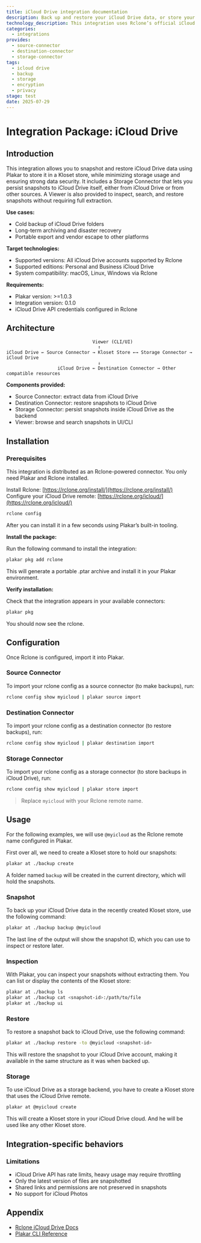 ```yaml
---
title: iCloud Drive integration documentation
description: Back up and restore your iCloud Drive data, or store your Plakar backups on iCloud Drive, using the Rclone integration.
technology_description: This integration uses Rclone’s official iCloud Drive remote to connect Plakar to your iCloud Drive account securely and efficiently.
categories:
  - integrations
provides:
  - source-connector
  - destination-connector
  - storage-connector
tags:
  - icloud drive
  - backup
  - storage
  - encryption
  - privacy
stage: test
date: 2025-07-29
---
```


# Integration Package: iCloud Drive

## Introduction

This integration allows you to snapshot and restore iCloud Drive data using Plakar to store it in a Kloset store, while minimizing storage usage and ensuring strong data security.
It includes a Storage Connector that lets you persist snapshots to iCloud Drive itself, either from iCloud Drive or from other sources.
A Viewer is also provided to inspect, search, and restore snapshots without requiring full extraction.

**Use cases:**

* Cold backup of iCloud Drive folders
* Long-term archiving and disaster recovery
* Portable export and vendor escape to other platforms

**Target technologies:**

* Supported versions: All iCloud Drive accounts supported by Rclone
* Supported editions: Personal and Business iCloud Drive
* System compatibility: macOS, Linux, Windows via Rclone

**Requirements:**

* Plakar version: >=1.0.3
* Integration version: 0.1.0
* iCloud Drive API credentials configured in Rclone

## Architecture

```
                                Viewer (CLI/UI)
                                  ↑
iCloud Drive ← Source Connector → Kloset Store ←→ Storage Connector → iCloud Drive
                                  ↓
                   iCloud Drive ← Destination Connector → Other compatible resources
```

**Components provided:**

* Source Connector: extract data from iCloud Drive
* Destination Connector: restore snapshots to iCloud Drive
* Storage Connector: persist snapshots inside iCloud Drive as the backend
* Viewer: browse and search snapshots in UI/CLI

## Installation

### Prerequisites 

This integration is distributed as an Rclone-powered connector.
You only need Plakar and Rclone installed.

Install Rclone: [https://rclone.org/install/](https://rclone.org/install/)
Configure your iCloud Drive remote: [https://rclone.org/icloud/](https://rclone.org/icloud/)

```bash
rclone config
```

After you can install it in a few seconds using Plakar’s built-in tooling.

**Install the package:**

Run the following command to install the integration:

```bash
plakar pkg add rclone
```

This will generate a portable .ptar archive and install it in your Plakar environment.

**Verify installation:**

Check that the integration appears in your available connectors:

```bash
plakar pkg
```

You should now see the rclone.

## Configuration

Once Rclone is configured, import it into Plakar.

### Source Connector

To import your rclone config as a source connector (to make backups), run:

```bash
rclone config show myicloud | plakar source import
```

### Destination Connector

To import your rclone config as a destination connector (to restore backups), run:

```bash
rclone config show myicloud | plakar destination import
```

### Storage Connector

To import your rclone config as a storage connector (to store backups in iCloud Drive), run:

```bash
rclone config show myicloud | plakar store import
```

> Replace `myicloud` with your Rclone remote name.

## Usage

For the following examples, we will use `@myicloud` as the Rclone remote name configured in Plakar.

First over all, we need to create a Kloset store to hold our snapshots:

```bash
plakar at ./backup create
```

A folder named `backup` will be created in the current directory, which will hold the snapshots.

### Snapshot

To back up your iCloud Drive data in the recently created Kloset store, use the following command:

```bash
plakar at ./backup backup @myicloud
```

The last line of the output will show the snapshot ID, which you can use to inspect or restore later.

### Inspection

With Plakar, you can inspect your snapshots without extracting them.
You can list or display the contents of the Kloset store:

```bash
plakar at ./backup ls
plakar at ./backup cat <snapshot-id>:/path/to/file
plakar at ./backup ui
```

### Restore

To restore a snapshot back to iCloud Drive, use the following command:

```bash
plakar at ./backup restore -to @myicloud <snapshot-id>
```

This will restore the snapshot to your iCloud Drive account, making it available in the same structure as it was when backed up.

### Storage

To use iCloud Drive as a storage backend, you have to create a Kloset store that uses the iCloud Drive remote.

```bash
plakar at @myicloud create
```

This will create a Kloset store in your iCloud Drive cloud. And he will be used like any other Kloset store.

## Integration-specific behaviors

### Limitations

* iCloud Drive API has rate limits, heavy usage may require throttling
* Only the latest version of files are snapshotted
* Shared links and permissions are not preserved in snapshots
* No support for iCloud Photos

## Appendix

* [Rclone iCloud Drive Docs](https://rclone.org/icloud/)
* [Plakar CLI Reference](/docs/main)
